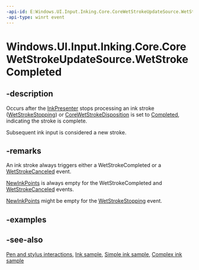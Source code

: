 ```yaml
---
-api-id: E:Windows.UI.Input.Inking.Core.CoreWetStrokeUpdateSource.WetStrokeCompleted
-api-type: winrt event
---
```


<!-- Event syntax
public event Windows.Foundation.TypedEventHandler WetStrokeCompleted<Windows.UI.Input.Inking.Core.CoreWetStrokeUpdateSource,  Windows.UI.Input.Inking.Core.CoreWetStrokeUpdateEventArgs>
-->

# Windows.UI.Input.Inking.Core.CoreWetStrokeUpdateSource.WetStrokeCompleted

## -description
Occurs after the [InkPresenter](../windows.ui.input.inking/inkpresenter.md) stops processing an ink stroke ([WetStrokeStopping](corewetstrokeupdatesource_wetstrokestopping.md)) or [CoreWetStrokeDisposition](corewetstrokedisposition.md) is set to [Completed](corewetstrokedisposition.md), indicating the stroke is complete.

Subsequent ink input is considered a new stroke.

## -remarks
An ink stroke always triggers either a WetStrokeCompleted or a [WetStrokeCanceled](corewetstrokeupdatesource_wetstrokecanceled.md) event.

[NewInkPoints](corewetstrokeupdateeventargs_newinkpoints.md) is always empty for the WetStrokeCompleted and [WetStrokeCanceled](corewetstrokeupdatesource_wetstrokecanceled.md) events.

[NewInkPoints](corewetstrokeupdateeventargs_newinkpoints.md) might be empty for the [WetStrokeStopping](corewetstrokeupdatesource_wetstrokestopping.md) event.

## -examples

## -see-also
[Pen and stylus interactions](https://docs.microsoft.com/windows/uwp/input-and-devices/pen-and-stylus-interactions), [Ink sample](https://github.com/Microsoft/Windows-universal-samples/tree/master/Samples/Ink), [Simple ink sample](https://go.microsoft.com/fwlink/p/?LinkID=620312), [Complex ink sample](https://go.microsoft.com/fwlink/p/?LinkID=620314)
